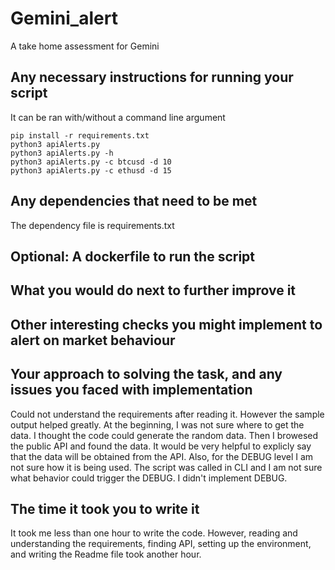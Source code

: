 # Gemini_alert
A take home assessment for Gemini


## Any necessary instructions for running your script
It can be ran with/without a command line argument
```
pip install -r requirements.txt
python3 apiAlerts.py
python3 apiAlerts.py -h
python3 apiAlerts.py -c btcusd -d 10
python3 apiAlerts.py -c ethusd -d 15
```
## Any dependencies that need to be met

The dependency file is requirements.txt

## Optional: A dockerfile to run the script

## What you would do next to further improve it

## Other interesting checks you might implement to alert on market behaviour



## Your approach to solving the task, and any issues you faced with implementation
Could not understand the requirements after reading it. However the sample output helped greatly. At the beginning, I was not sure where to get the data. I thought the code could generate the random data. Then I browesed the public API and found the data. It would be very helpful to explicly say that the data will be obtained from the API. Also, for the DEBUG level I am not sure how it is being used. The script was called in CLI and I am not sure what behavior could trigger the DEBUG. I didn't implement DEBUG.

## The time it took you to write it
It took me less than one hour to write the code. However, reading and understanding the requirements, finding API, setting up the environment, and writing the Readme file took another hour.
